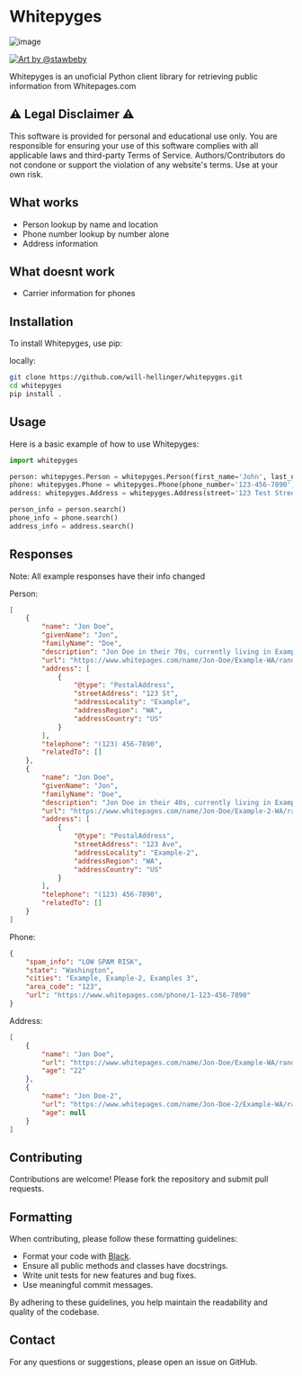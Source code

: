 # Whitepyges

![image](./docs/images/logo.png)

[![Art by @stawbeby](https://img.shields.io/badge/Art%20by-%40stawbeby-green?style=for-the-badge&logo=instagram)](https://www.instagram.com/stawbeby/profilecard)


Whitepyges is an unoficial Python client library for retrieving public information from Whitepages.com

## ⚠️ Legal Disclaimer ⚠️

This software is provided for personal and educational use only. You are responsible for ensuring your use of this software complies with all applicable laws and third-party Terms of Service. Authors/Contributors do not condone or support the violation of any website's terms. Use at your own risk.

## What works

- Person lookup by name and location
- Phone number lookup by number alone
- Address information

## What doesnt work

- Carrier information for phones

## Installation

To install Whitepyges, use pip:

locally:
```bash
git clone https://github.com/will-hellinger/whitepyges.git
cd whitepyges
pip install .
```

## Usage

Here is a basic example of how to use Whitepyges:

```python
import whitepyges

person: whitepyges.Person = whitepyges.Person(first_name='John', last_name='Doe', state="WA")
phone: whitepyges.Phone = whitepyges.Phone(phone_number='123-456-7890')
address: whitepyges.Address = whitepyges.Address(street='123 Test Street', city='New York', state='NY')

person_info = person.search()
phone_info = phone.search()
address_info = address.search()
```

## Responses

Note: All example responses have their info changed

Person:
```json
[
    {
        "name": "Jon Doe",
        "givenName": "Jon",
        "familyName": "Doe",
        "description": "Jon Doe in their 70s, currently living in Example, WA",
        "url": "https://www.whitepages.com/name/Jon-Doe/Example-WA/random_letters",
        "address": [
            {
                "@type": "PostalAddress",
                "streetAddress": "123 St",
                "addressLocality": "Example",
                "addressRegion": "WA",
                "addressCountry": "US"
            }
        ],
        "telephone": "(123) 456-7890",
        "relatedTo": []
    },
    {
        "name": "Jon Doe",
        "givenName": "Jon",
        "familyName": "Doe",
        "description": "Jon Doe in their 40s, currently living in Example-2, WA",
        "url": "https://www.whitepages.com/name/Jon-Doe/Example-2-WA/random_letters2",
        "address": [
            {
                "@type": "PostalAddress",
                "streetAddress": "123 Ave",
                "addressLocality": "Example-2",
                "addressRegion": "WA",
                "addressCountry": "US"
            }
        ],
        "telephone": "(123) 456-7890",
        "relatedTo": []
    }
]
```

Phone:
```json
{
    "spam_info": "LOW SPAM RISK",
    "state": "Washington",
    "cities": "Example, Example-2, Examples 3",
    "area_code": "123",
    "url": "https://www.whitepages.com/phone/1-123-456-7890"
}
```

Address:
```json
[
    {
        "name": "Jon Doe",
        "url": "https://www.whitepages.com/name/Jon-Doe/Example-WA/random_numbers",
        "age": "22"
    },
    {
        "name": "Jon Doe-2",
        "url": "https://www.whitepages.com/name/Jon-Doe-2/Example-WA/random_numbers-2",
        "age": null
    }
]
```

## Contributing

Contributions are welcome! Please fork the repository and submit pull requests.

## Formatting

When contributing, please follow these formatting guidelines:

- Format your code with [Black](https://black.readthedocs.io/en/stable/).
- Ensure all public methods and classes have docstrings.
- Write unit tests for new features and bug fixes.
- Use meaningful commit messages.

By adhering to these guidelines, you help maintain the readability and quality of the codebase.

## Contact

For any questions or suggestions, please open an issue on GitHub.
